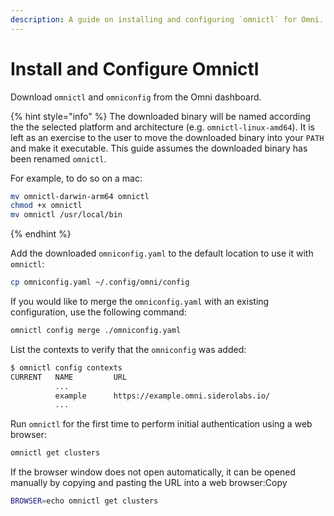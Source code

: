 ```yaml
---
description: A guide on installing and configuring `omnictl` for Omni.
---
```


# Install and Configure Omnictl

Download `omnictl` and `omniconfig` from the Omni dashboard.

{% hint style="info" %}
The downloaded binary will be named according the the selected platform and architecture (e.g. `omnictl-linux-amd64`). It is left as an exercise to the user to move the downloaded binary into your `PATH` and make it executable. This guide assumes the downloaded binary has been renamed `omnictl`.

For example, to do so on a mac:

```bash
mv omnictl-darwin-arm64 omnictl
chmod +x omnictl
mv omnictl /usr/local/bin
```
{% endhint %}

Add the downloaded `omniconfig.yaml` to the default location to use it with `omnictl`:

```bash
cp omniconfig.yaml ~/.config/omni/config
```

If you would like to merge the `omniconfig.yaml` with an existing configuration, use the following command:

```bash
omnictl config merge ./omniconfig.yaml
```

List the contexts to verify that the `omniconfig` was added:

```bash
$ omnictl config contexts
CURRENT   NAME         URL
          ...
          example      https://example.omni.siderolabs.io/
          ...
```

Run `omnictl` for the first time to perform initial authentication using a web browser:

```bash
omnictl get clusters
```

If the browser window does not open automatically, it can be opened manually by copying and pasting the URL into a web browser:Copy

```bash
BROWSER=echo omnictl get clusters
```
